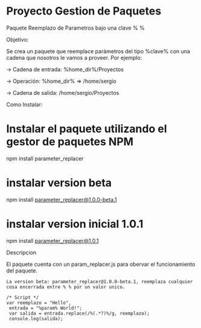 # Proyecto Gestion de Paquetes


Paquete Reemplazo de Parametros bajo una clave %   %

Objetivo:

Se crea un paquete que reemplace parámetros del tipo %clave% con una cadena que nosotros le vamos a proveer. Por ejemplo:

-> Cadena de entrada: %home_dir%/Proyectos

-> Operación: %home_dir% => /home/sergio

-> Cadena de salida: /home/sergio/Proyectos

Como Instalar:


# Instalar el paquete utilizando el gestor de paquetes NPM
npm install parameter_replacer

# instalar version beta
npm install parameter_replacer@1.0.0-beta.1

# instalar version inicial 1.0.1
npm install parameter_replacer@1.0.1

Descripcion

El paquete cuenta con un param_replacer.js para obervar el funcionamiento del paquete.

    La version beta: parameter_replacer@1.0.0-beta.1, reemplaza cualquier cosa encerrada entre % % por un valor unico.

    /* Script */
    var reemplazo = "Hello",
     entrada = "%param% World!";
     var salida = entrada.replace(/%(.*?)%/g, reemplazo);
     console.log(salida);

    
   